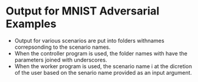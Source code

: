 # Output for MNIST Adversarial Examples

- Output for various scenarios are put into folders withnames correpsonding to the scenario names.
- When the controller program is used, the folder names with have the parameters joined with underscores.
- When the worker program is used, the scenario name i at the dicretion of the user based on the senario name provided as an input argument.

